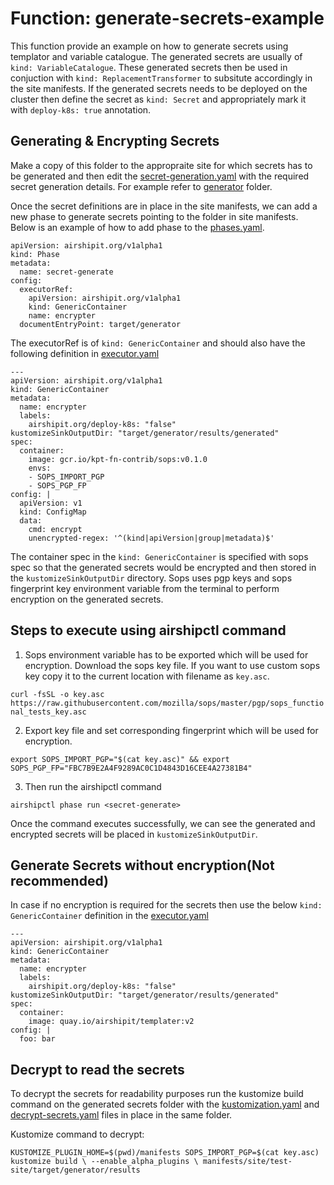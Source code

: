 Function: generate-secrets-example
=================================

This function provide an example on how to generate secrets using templator
and variable catalogue. The generated secrets are usually of
`kind: VariableCatalogue`. These generated secrets then be used in
conjuction with `kind: ReplacementTransformer` to subsitute accordingly
in the site manifests. If the generated secrets needs to be deployed
on the cluster then define the secret as `kind: Secret` and appropriately
mark it with `deploy-k8s: true` annotation.

## Generating & Encrypting Secrets

Make a copy of this folder to the appropraite site for which secrets has to
be generated and then edit the [secret-generation.yaml](secret-generation.yaml)
with the required secret generation details.
For example refer to [generator](../../site/test-site/target/generator/) folder.

Once the secret definitions are in place in the site manifests, we can
add a new phase to generate secrets pointing to the folder in site manifests.
Below is an example of how to add phase to the [phases.yaml](../../phases/phases.yaml).

```
apiVersion: airshipit.org/v1alpha1
kind: Phase
metadata:
  name: secret-generate
config:
  executorRef:
    apiVersion: airshipit.org/v1alpha1
    kind: GenericContainer
    name: encrypter
  documentEntryPoint: target/generator
```

The executorRef is of `kind: GenericContainer` and should also have the
following definition in [executor.yaml](../../phases/executor.yaml)

```
---
apiVersion: airshipit.org/v1alpha1
kind: GenericContainer
metadata:
  name: encrypter
  labels:
    airshipit.org/deploy-k8s: "false"
kustomizeSinkOutputDir: "target/generator/results/generated"
spec:
  container:
    image: gcr.io/kpt-fn-contrib/sops:v0.1.0
    envs:
    - SOPS_IMPORT_PGP
    - SOPS_PGP_FP
config: |
  apiVersion: v1
  kind: ConfigMap
  data:
    cmd: encrypt
    unencrypted-regex: '^(kind|apiVersion|group|metadata)$'
```

The container spec in the `kind: GenericContainer` is specified with
sops spec so that the generated secrets would be encrypted and
then stored in the `kustomizeSinkOutputDir` directory. Sops uses pgp keys
and sops fingerprint key environment variable from the terminal to
perform encryption on the generated secrets.

## Steps to execute using airshipctl command

1. Sops environment variable has to be exported which will be
used for encryption. Download the sops key file. If you want to use
custom sops key copy it to the current location with filename as `key.asc`.

`curl -fsSL -o key.asc https://raw.githubusercontent.com/mozilla/sops/master/pgp/sops_functional_tests_key.asc`

2. Export key file and set corresponding fingerprint which will be
used for encryption.

`export SOPS_IMPORT_PGP="$(cat key.asc)" && export SOPS_PGP_FP="FBC7B9E2A4F9289AC0C1D4843D16CEE4A27381B4"`

3. Then run the airshipctl command

`airshipctl phase run <secret-generate>`

Once the command executes successfully, we can see the generated and
encrypted secrets will be placed in `kustomizeSinkOutputDir`.

## Generate Secrets without encryption(Not recommended)

In case if no encryption is required for the secrets then use the below
`kind: GenericContainer` definition in the [executor.yaml](../../phases/executor.yaml)

```
---
apiVersion: airshipit.org/v1alpha1
kind: GenericContainer
metadata:
  name: encrypter
  labels:
    airshipit.org/deploy-k8s: "false"
kustomizeSinkOutputDir: "target/generator/results/generated"
spec:
  container:
    image: quay.io/airshipit/templater:v2
config: |
  foo: bar
```

## Decrypt to read the secrets

To decrypt the secrets for readability purposes run the kustomize build
command on the generated secrets folder with the [kustomization.yaml](../../site/test-site/target/generator/results/kustomization.yaml) and [decrypt-secrets.yaml](../../site/test-site/target/generator/results/decrypt-secrets.yaml)
files in place in the same folder.

Kustomize command to decrypt:

`KUSTOMIZE_PLUGIN_HOME=$(pwd)/manifests SOPS_IMPORT_PGP=$(cat key.asc) kustomize build \ --enable_alpha_plugins \
manifests/site/test-site/target/generator/results`
